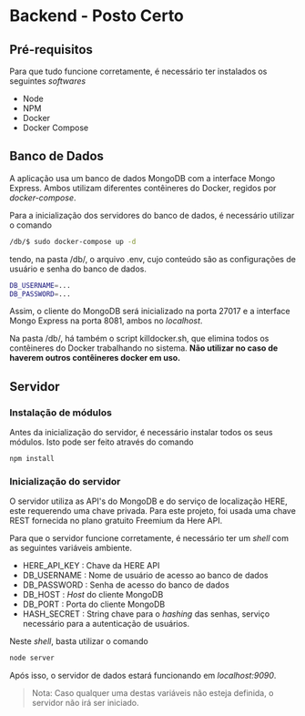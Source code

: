# Backend - Posto Certo

## Pré-requisitos

Para que tudo funcione corretamente, é necessário ter instalados os seguintes *softwares*

* Node
* NPM
* Docker
* Docker Compose

## Banco de Dados

A aplicação usa um banco de dados MongoDB com a interface Mongo Express. Ambos utilizam diferentes contêineres do Docker, regidos por *docker-compose*.

Para a inicialização dos servidores do banco de dados, é necessário utilizar o comando

```bash
/db/$ sudo docker-compose up -d
```

tendo, na pasta /db/, o arquivo .env, cujo conteúdo são as configurações de usuário e senha do banco de dados.

```bash
DB_USERNAME=...
DB_PASSWORD=...
```

Assim, o cliente do MongoDB será inicializado na porta 27017 e a interface Mongo Express na porta 8081, ambos no *localhost*.

Na pasta /db/, há também o script killdocker.sh, que elimina todos os contêineres do Docker trabalhando no sistema. **Não utilizar no caso de haverem outros contêineres docker em uso.**

## Servidor

### Instalação de módulos

Antes da inicialização do servidor, é necessário instalar todos os seus módulos. Isto pode ser feito através do comando

```
npm install
```

### Inicialização do servidor

O servidor utiliza as API's do MongoDB e do serviço de localização HERE, este requerendo uma chave privada. Para este projeto, foi usada uma chave REST fornecida no plano gratuito Freemium da Here API.

Para que o servidor funcione corretamente, é necessário ter um *shell* com as seguintes variáveis ambiente.

* HERE_API_KEY : Chave da HERE API
* DB_USERNAME : Nome de usuário de acesso ao banco de dados
* DB_PASSWORD : Senha de acesso do banco de dados
* DB_HOST : *Host* do cliente MongoDB
* DB_PORT : Porta do cliente MongoDB
* HASH_SECRET : String chave para o *hashing* das senhas, serviço necessário para a autenticação de usuários.

Neste *shell*, basta utilizar o comando

```bash
node server
```

Após isso, o servidor de dados estará funcionando em *localhost:9090*.

> Nota: Caso qualquer uma destas variáveis não esteja definida, o servidor não irá ser iniciado.
